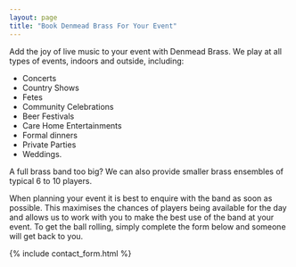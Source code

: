 ```yaml
---
layout: page
title: "Book Denmead Brass For Your Event"
---
```


Add the joy of live music to your event with Denmead Brass. We play at all types of events, indoors and outside, including:

- Concerts
- Country Shows
- Fetes
- Community Celebrations
- Beer Festivals
- Care Home Entertainments
- Formal dinners
- Private Parties
- Weddings.

A full brass band too big? We can also provide smaller brass ensembles of typical 6 to 10 players.

When planning your event it is best to enquire with the band as soon as possible. This maximises the chances of players being available for the day and allows us to work with you to make the best use of the band at your event. To get the ball rolling, simply complete the form below and someone will get back to you.

{% include contact_form.html %}
